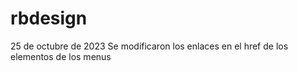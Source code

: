 # rbdesign
25 de octubre de 2023
Se modificaron los enlaces en el href de los elementos <a> de los menus
